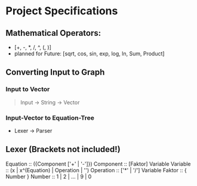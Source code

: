 # Project Specifications
## Mathematical Operators:
- [+, -, *, /, ^, (, )] 
- planned for Future: [sqrt, cos, sin, exp, log, ln, Sum, Product]

## Converting Input to Graph
### Input to Vector
>Input -> String -> Vector 

### Input-Vector to Equation-Tree
- Lexer -> Parser


## Lexer (Brackets not included!)
Equation :: ({Component ['+' | '-']})
Component :: [Faktor] Variable
Variable :: (x | x^(Equation) | Operation | '')
Operation :: ['*' | '/'] Variable
Faktor :: { Number }
Number :: 1 | 2 | ... | 9 | 0
